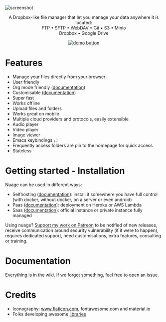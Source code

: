 ![screenshot](https://raw.githubusercontent.com/mickael-kerjean/nuage/master/.assets/img/photo.jpg)

<p align="center">
    A Dropbox-like file manager that let you manage your data anywhere it is located:<br>
    FTP • SFTP • WebDAV • Git • S3 • Minio <br>
        Dropbox • Google Drive
</p>
<p align="center">
    <a href="http://nuage.kerjean.me">
      <img src="https://raw.githubusercontent.com/mickael-kerjean/nuage/documentation/.assets/img/button_demo.png" alt="demo button" />
    </a>
</p>

# Features
- Manage your files directly from your browser
- User friendly
- Org mode friendly ([documentation](https://github.com/mickael-kerjean/nuage/wiki/Org-Mode))
- Customisable ([documentation](https://github.com/mickael-kerjean/nuage/wiki/Customisation))
- Super fast
- Works offline
- Upload files and folders
- Works great on mobile
- Multiple cloud providers and protocols, easily extensible
- Audio player
- Video player
- Image viewer
- Emacs keybindings `;)`
- Frequently access folders are pin to the homepage for quick access
- Stateless

# Getting started - Installation
Nuage can be used in different ways:
- Selfhosting ([documentation](https://github.com/mickael-kerjean/nuage/wiki/Installation:-Selhosting)): install it somewhere you have full control (with docker, without docker, on a server or even android)
- Paas ([documentation](https://github.com/mickael-kerjean/nuage/wiki/Installation:-PaaS)): deployment on Heroku or AWS Lambda
- Saas ([documentation](https://github.com/mickael-kerjean/nuage/wiki/Installation:-SaaS)): official instance or private instance fully managed

Using nuage? [Support my work on Patreon](https://www.patreon.com/mickaelk) to be notified of new releases, receive communication around security vulnerability (if it were to happen), requires dedicated support, need customisations, extra features, consulting or training.

# Documentation
Everything is in the [wiki](https://github.com/mickael-kerjean/nuage/wiki). If we forgot something, feel free to open an issue.

# Credits
- Iconography: www.flaticon.com, fontawesome.com and material.io
- Folks developing awesome [libraries](https://github.com/mickael-kerjean/nuage/blob/master/package.json)
